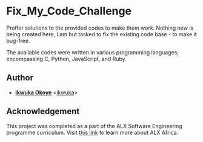 # Fix_My_Code_Challenge

Proffer solutions to the provided codes to make them work. Nothing new is being created here, I am but tasked to fix the existing code base - to make it bug-free.

The available codes were written in various programming languages; encompassing C, Python, JavaScript, and Ruby.

## Author

* **[Ikwuka Okoye](https://twitter.com/Ikwuka_Okoye)** <[ikwuka](https://github.com/ikwuka)>

## Acknowledgement

This project was completed as a part of the ALX Software Engineering programme curriculum. Visit [this link](https://www.alxafrica.com) to learn more about ALX Africa.
